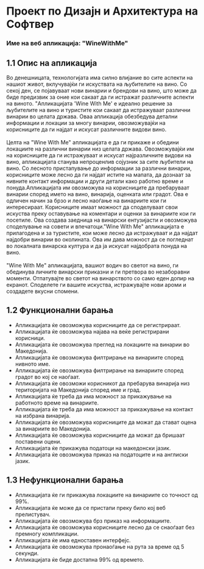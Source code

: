 # Проект по Дизајн и Архитектура на Софтвер

### Име на веб апликација: "WineWithMe"
## 1.1 Опис на апликација

Во денешницата, технологијата има силно влијание во сите аспекти на нашиот живот, вклучувајќи ги искуствата на љубителите на вино. Со секој ден, се појавуваат нови винарии и брендови на вино, што може да биде предизвик за оние кои сакаат да ги истражат различните аспекти на виното. "Aпликацијата 'Wine With Me' е идеално решение за љубителите на вино и туристите кои сакаат да истражуваат различни винарии во целата држава. Оваа апликација обезбедува детални информации и локации за многу винарии, овозможувајќи на корисниците да ги најдат и искусат различните видови вино.
<br><br>Целта на "Wine With Me" апликацијата е да ги прикаже и обедини локациите на различни винарии низ целата држава. Овозможувајќи им на корисниците да ги истражуваат и искусат најразличните видови на вино, апликацијата станува непроценлив сојузник за сите љубители на вино. Со лесното пристапување до информации за различни винарии, корисниците може лесно да ги најдат истите на мапата, да дознаат за нивните контакт информации и други детали како работно време и понуда.Апликацијата им овозможува на корисниците да пребаруваат винарии според името на вино, винарија, оценката или градот. 
Ова е одличен начин за брзо и лесно наоѓање на винариите кои ги интересираат. Корисниците имаат можност да споделуваат свои искуства преку оставување на коментари и оценки за винариите кои ги посетиле. Ова создава заедница на винарски ентузијасти и овозможува споделување на совети и впечатоци."Wine With Me" апликацијата е прилагодена и за туристите, кои може лесно да истражуваат и да најдат најдобри винарии во околината. Ова им дава можност да се погледнат во локалната винарска култура и да ја искусат најдобрата понуда на вино.
<br><br>"Wine With Me" апликацијата, вашиот водич во светот на вино, ги обединува личните винарски приказни и ги претвора во незаборавни моменти. Отпатувајте во светот на винарството со само еден допир на екранот. Споделете ги вашите искуства, истражувајте нови ароми и создадете вкусни спомени.

## 1.2 Функционални барања
-	Апликацијата ќе овозможува корисниците да се регистрираат.
-	Апликацијата ќе овозможува најава на веќе регистрирани корисници.
-	Апликацијата ќе овозможува преглед на локациите на винарии во Македонија.
-	Апликацијата ќе овозможува филтрирање на винариите според нивното име.
-	Апликацијата ќе овозможува филтрирање на винариите според градот во кој се наоѓаат.
-	Апликацијата ќе овозможи корисникот да пребарува винарија низ територијата на Македонија според име и град.
-	Апликацијата ќе треба да има можност за прикажување на работното време на винариите.
-	Апликацијата  ќе треба да има можност за прикажување на контакт на избрана винарија.
-	Апликацијата ќе овозможува корисниците да можат да стават оцена за винариите во Македонија.
-	Апликацијата ќе овозможува корисниците да можат да бришаат поставени оцени.
-	Апликацијата ќе прикажува податоци на македонски јазик.
-	Апликацијата ќе овозможува приказ на податоците и на англиски јазик.

## 1.3 Нефункционални барања
-	Апликацијата ќе ги прикажува локациите на винариите со точност од 99%.
-	Апликацијата ќе може да се пристапи преку било кој веб прелистувач.
-	Апликацијата ќе овозможува брз приказ на информациите.
-	Апликацијата ќе овозможува корисниците лесно да се снаоѓаат без премногу компликации.
-	Апликацијата ќе има едноставен интерфејс.
-	Апликацијата ќе овозможува пронаоѓање на рута за време од 5 секунди.
-	Апликацијата ќе биде достапна 99% од времето.